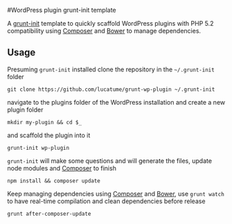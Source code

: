 #WordPress plugin grunt-init template

A [grunt-init](http://gruntjs.com/project-scaffolding "Project Scaffolding - Grunt: The JavaScript Task Runner") template to quickly scaffold WordPress plugins with PHP 5.2 compatibility using [Composer](https://getcomposer.org/) and [Bower](http://bower.io/) to manage dependencies. 

## Usage
Presuming `grunt-init` installed clone the repository in the `~/.grunt-init` folder

    git clone https://github.com/lucatume/grunt-wp-plugin ~/.grunt-init

navigate to the plugins folder of the WordPress installation and create a new plugin folder

    mkdir my-plugin && cd $_

and scaffold the plugin into it

    grunt-init wp-plugin

`grunt-init` will make some questions and will generate the files, update node modules and [Composer](https://getcomposer.org/) to finish

    npm install && composer update

Keep managing dependencies using [Composer](https://getcomposer.org/) and [Bower](http://bower.io/), use `grunt watch` to have real-time compilation and clean dependencies before release

    grunt after-composer-update